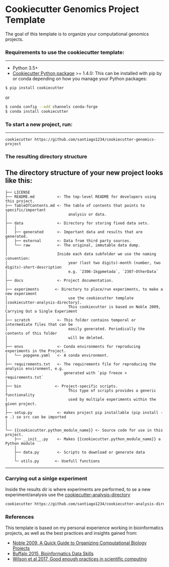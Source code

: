 # Cookiecutter Genomics Project Template

The goal of this template is to
organize your computational genomics projects.


### Requirements to use the cookiecutter template:
-----------
 - Python 3.5+
 - [Cookiecutter Python package](http://cookiecutter.readthedocs.org/en/latest/installation.html) >= 1.4.0: This can be installed with pip by or conda depending on how you manage your Python packages:

``` bash
$ pip install cookiecutter
```

or

``` bash
$ conda config --add channels conda-forge
$ conda install cookiecutter
```

### To start a new project, run:
------------

    cookiecutter https://github.com/santiago1234/cookiecutter-genomics-project


### The resulting directory structure

The directory structure of your new project looks like this: 
------------

    ├── LICENSE
    ├── README.md          <- The top-level README for developers using this project.
    ├── TableOfContents.md <- The table of contents that points to specific/important
    │                           analysis or data.
    │
    ├── data               <- Directory for storing fixed data sets. 
    │   │
    │   ├── generated      <- Important data and results that are generated.
    │   ├── external       <- Data from third party sources.
    │   └── raw            <- The original, immutable data dump.
    │
    │                      Inside each data subfolder we use the naming convention:
    │                           year (last two digits)-month (number, two digits)-short-description
    │                           e.g. `2306-1kgpmetada`, `2307-OtherData`
    │
    ├── docs               <- Project documentation.
    │
    ├── experiments       <- Directory to place/run experiments, to make a new experiment
    │                           use the cookiecutter template [cookiecutter-analysis-directory].
    │                           This cookiecutter is based on Noble 2009, Carrying Out a Single Experiment
    │
    ├── scratch            <- This folder contains temporal or intermediate files that can be
    │                           easily generated. Periodically the contents of this folder
    │                           will be deleted.
    │
    ├── envs               <- Conda environments for reproducing experiments in the Project.
    │   └── popgene.yaml   <- A conda environment.
    │
    ├── requirements.txt   <- The requirements file for reproducing the analysis environment, e.g.
    │                         generated with `pip freeze > requirements.txt`
    │
    ├── bin               <- Project-specific scripts.
    │                           This type of scripts provides a generic functionality
    │                           used by multiple experiments within the given project.
    │
    ├── setup.py           <- makes project pip installable (pip install -e .) so src can be imported
    │
    │
    └── {{cookiecutter.python_module_name}} <- Source code for use in this project.
        ├── __init__.py    <- Makes {{cookiecutter.python_module_name}} a Python module
        │
        ├── data.py        <- Scripts to download or generate data
        │
        └─ utils.py       <- Usefull functions
--------

### Carrying out a sinlge experiment

Inside the results dir is where experiments are performed, to se a new
experiment/analysis use the [cookiecutter-analysis-directory](https://github.com/santiago1234/cookiecutter-analysis-directory)

```bash
cookiecutter https://github.com/santiago1234/cookiecutter-analysis-directory
```

### References

This template is based on my personal experience working in bioinformatics projects,
as well as the best practices and insights gained from:

* [Noble 2009, A Quick Guide to Organizing Computational Biology Projects](https://journals.plos.org/ploscompbiol/article?id=10.1371/journal.pcbi.1000424)
* [Buffalo 2015, Bioinformatics Data Skills](https://vincebuffalo.com/book/)
* [Wilson et al 2017, Good enough practices in scientific computing](https://journals.plos.org/ploscompbiol/article?id=10.1371/journal.pcbi.1005510)
